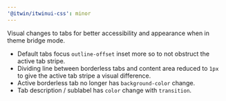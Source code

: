 ```yaml
---
'@itwin/itwinui-css': minor
---
```


Visual changes to tabs for better accessibility and appearance when in theme bridge mode.

- Default tabs focus `outline-offset` inset more so to not obstruct the active tab stripe.
- Dividing line between borderless tabs and content area reduced to `1px` to give the active tab stripe a visual difference.
- Active borderless tab no longer has `background-color` change.
- Tab description / sublabel has `color` change with `transition`.
